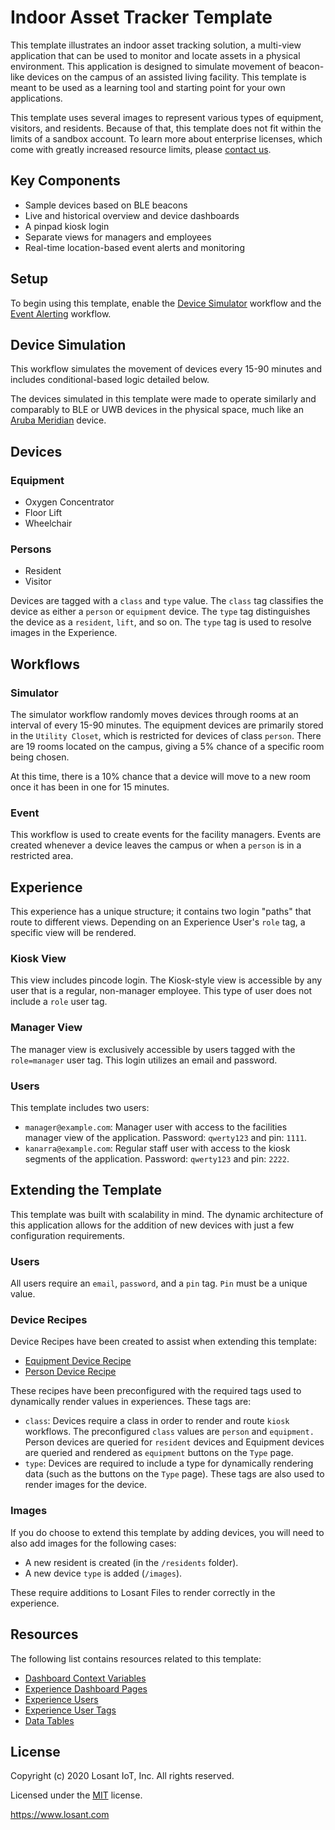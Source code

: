 # Indoor Asset Tracker Template
This template illustrates an indoor asset tracking solution, a multi-view application that can be used to monitor and locate assets in a physical environment. This application is designed to simulate movement of beacon-like devices on the campus of an assisted living facility. This template is meant to be used as a learning tool and starting point for your own applications.

This template uses several images to represent various types of equipment, visitors, and residents. Because of that, this template does not fit within the limits of a sandbox account. To learn more about enterprise licenses, which come with greatly increased resource limits, please [contact us](https://www.losant.com/contact-us).

## Key Components
* Sample devices based on BLE beacons
* Live and historical overview and device dashboards
* A pinpad kiosk login
* Separate views for managers and employees
* Real-time location-based event alerts and monitoring

## Setup
To begin using this template, enable the [Device Simulator](/applications/~exportplaceholderid-application-applicationIndoorAssetTracker-0~/workflows/~exportplaceholderid-flow-workflowDeviceSimulator-0~/develop) workflow and the [Event Alerting](/applications/~exportplaceholderid-application-applicationIndoorAssetTracker-0~/workflows/~exportplaceholderid-flow-workflowEventAlerting-3~/develop) workflow.

## Device Simulation
This workflow simulates the movement of devices every 15-90 minutes and includes conditional-based logic detailed below.

The devices simulated in this template were made to operate similarly and comparably to BLE or UWB devices in the physical space, much like an [Aruba Meridian](https://~exportplaceholderid-docs-url~/applications/integrations/#meridian) device.

## Devices

### Equipment
- Oxygen Concentrator
- Floor Lift
- Wheelchair

### Persons
- Resident
- Visitor

Devices are tagged with a `class` and `type` value. The `class` tag classifies the device as either a `person` or `equipment` device. The `type` tag distinguishes the device as a `resident`, `lift`, and so on. The `type` tag is used to resolve images in the Experience.

## Workflows

### Simulator
The simulator workflow randomly moves devices through rooms at an interval of every 15-90 minutes. The equipment devices are primarily stored in the `Utility Closet`, which is restricted for devices of class `person`. There are 19 rooms located on the campus, giving a 5% chance of a specific room being chosen.

At this time, there is a 10% chance that a device will move to a new room once it has been in one for 15 minutes.

### Event
This workflow is used to create events for the facility managers. Events are created whenever a device leaves the campus or when a `person` is in a restricted area.

## Experience
This experience has a unique structure; it contains two login "paths" that route to different views. Depending on an Experience User's `role` tag, a specific view will be rendered.

### Kiosk View
This view includes pincode login. The Kiosk-style view is accessible by any user that is a regular, non-manager employee. This type of user does not include a `role` user tag. 

### Manager View
The manager view is exclusively accessible by users tagged with the `role=manager` user tag. This login utilizes an email and password.

### Users
This template includes two users:
- `manager@example.com`: Manager user with access to the facilities manager view of the application. Password: `qwerty123` and pin: `1111`.
- `kanarra@example.com`: Regular staff user with access to the kiosk segments of the application. Password: `qwerty123` and pin: `2222`.

## Extending the Template
This template was built with scalability in mind. The dynamic architecture of this application allows for the addition of new devices with just a few configuration requirements. 

### Users
All users require an `email`, `password`, and a `pin` tag. `Pin` must be a unique value.

### Device Recipes
Device Recipes have been created to assist when extending this template:

- [Equipment Device Recipe](/applications/~exportplaceholderid-application-applicationIndoorAssetTracker-0~/device-recipes/~exportplaceholderid-deviceRecipe-equipmentDevice-0~/properties)
- [Person Device Recipe](/applications/~exportplaceholderid-application-applicationIndoorAssetTracker-0~/device-recipes/~exportplaceholderid-deviceRecipe-personDevice-1~/properties)

These recipes have been preconfigured with the required tags used to dynamically render values in experiences. These tags are:

- `class`: Devices require a class in order to render and route `kiosk` workflows. The preconfigured `class` values are `person` and `equipment.` Person devices are queried for `resident` devices and Equipment devices are queried and rendered as `equipment` buttons on the `Type` page.
- `type`: Devices are required to include a type for dynamically rendering data (such as the buttons on the `Type` page). These tags are also used to render images for the device.

### Images
If you do choose to extend this template by adding devices, you will need to also add images for the following cases:

- A new resident is created (in the `/residents` folder).
- A new device `type` is added (`/images`).

These require additions to Losant Files to render correctly in the experience.

## Resources
The following list contains resources related to this template:

* [Dashboard Context Variables](https://~exportplaceholderid-docs-url~/dashboards/context-variables/)
* [Experience Dashboard Pages](https://~exportplaceholderid-docs-url~/experiences/views/#dashboard-pages)
* [Experience Users](https://~exportplaceholderid-docs-url~/experiences/users/)
* [Experience User Tags](https://~exportplaceholderid-docs-url~/experiences/users/#user-tags)
* [Data Tables](https://~exportplaceholderid-docs-url~/data-tables/overview/)

## License

Copyright (c) 2020 Losant IoT, Inc. All rights reserved.

Licensed under the [MIT](https://github.com/Losant/losant-templates/blob/master/LICENSE.txt) license.

https://www.losant.com